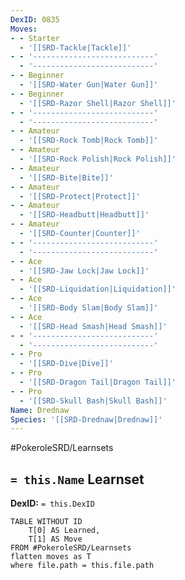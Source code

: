 ```yaml
---
DexID: 0835
Moves:
- - Starter
  - '[[SRD-Tackle|Tackle]]'
- - '---------------------------'
  - '---------------------------'
- - Beginner
  - '[[SRD-Water Gun|Water Gun]]'
- - Beginner
  - '[[SRD-Razor Shell|Razor Shell]]'
- - '---------------------------'
  - '---------------------------'
- - Amateur
  - '[[SRD-Rock Tomb|Rock Tomb]]'
- - Amateur
  - '[[SRD-Rock Polish|Rock Polish]]'
- - Amateur
  - '[[SRD-Bite|Bite]]'
- - Amateur
  - '[[SRD-Protect|Protect]]'
- - Amateur
  - '[[SRD-Headbutt|Headbutt]]'
- - Amateur
  - '[[SRD-Counter|Counter]]'
- - '---------------------------'
  - '---------------------------'
- - Ace
  - '[[SRD-Jaw Lock|Jaw Lock]]'
- - Ace
  - '[[SRD-Liquidation|Liquidation]]'
- - Ace
  - '[[SRD-Body Slam|Body Slam]]'
- - Ace
  - '[[SRD-Head Smash|Head Smash]]'
- - '---------------------------'
  - '---------------------------'
- - Pro
  - '[[SRD-Dive|Dive]]'
- - Pro
  - '[[SRD-Dragon Tail|Dragon Tail]]'
- - Pro
  - '[[SRD-Skull Bash|Skull Bash]]'
Name: Drednaw
Species: '[[SRD-Drednaw|Drednaw]]'
---
```


#PokeroleSRD/Learnsets

## `= this.Name` Learnset

**DexID:** `= this.DexID`

```dataview
TABLE WITHOUT ID
    T[0] AS Learned,
    T[1] AS Move
FROM #PokeroleSRD/Learnsets
flatten moves as T
where file.path = this.file.path
```
